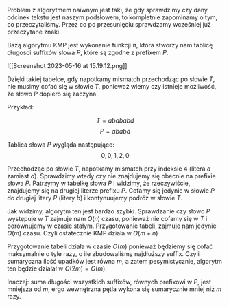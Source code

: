 Problem z algorytmem naiwnym jest taki, że gdy sprawdzimy czy dany odcinek tekstu jest naszym podsłowem, to kompletnie zapominamy o tym, co przeczytaliśmy. Przez co po przesunięciu sprawdzamy wcześniej już przeczytane znaki.

Bazą algorytmu KMP jest wykonanie funkcji $\pi$, która stworzy nam tablicę długości suffixów słowa $P$, które są zgodne z prefixem $P$.

![[Screenshot 2023-05-16 at 15.19.12.png]]

Dzięki takiej tabelce, gdy napotkamy mismatch przechodząc po słowie $T$, nie musimy cofać się w słowie $T$, ponieważ wiemy czy istnieje możliwość, że słowo $P$ dopiero się zaczyna.

Przykład:

$$
T = abababd
$$
$$
P = ababd
$$

Tablica słowa $P$ wygląda następująco:
$$
0,0,1,2,0
$$

Przechodząc po słowie $T$, napotkamy mismatch przy indeksie $4$ (litera $a$ zamiast $d$). Sprawdzimy wtedy czy nie znajdujemy się obecnie na prefixie słowa $P$. Patrzymy w tabelkę słowa $P$ i widzimy, że rzeczywiście, znajdujemy się na drugiej literze prefixu $P$. Cofamy się jedynie w słowie $P$ do drugiej litery $P$ (litery $b$) i kontynuujemy podróż w słowie $T$. 

Jak widzimy, algorytm ten jest bardzo szybki. Sprawdzanie czy słowo $P$ występuje w $T$ zajmuje nam $O(n)$ czasu, ponieważ nie cofamy się w $T$ i porównujemy w czasie stałym. Przygotowanie tabeli, zajmuje nam jedynie $O(m)$ czasu. Czyli ostatecznie KMP działa w $O(m+n)$

Przygotowanie tabeli działa w czasie $O(m)$ ponieważ będziemy się cofać maksymalnie o tyle razy, o ile zbudowaliśmy najdłuższy suffix. Czyli sumaryczna ilość upadków jest równa $m$, a zatem pesymistycznie, algorytm ten będzie działał w $O(2m)=O(m)$.

Inaczej: suma długości wszystkich suffixów, równych prefixowi w $P$, jest mniejsza od $m$, ergo wewnętrzna pętla wykona się sumarycznie mniej niż $m$ razy.